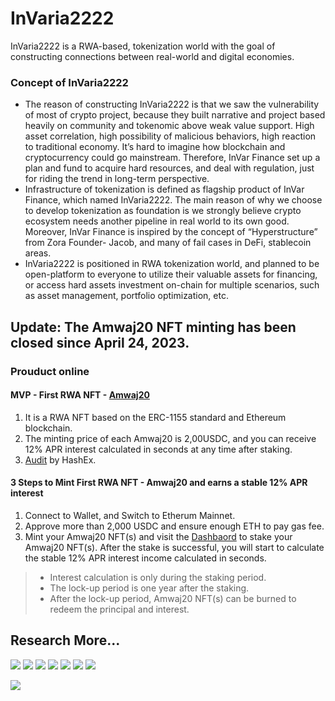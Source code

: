 # InVaria2222
InVaria2222 is a RWA-based, tokenization world with the goal of constructing connections between real-world and digital economies. 


### Concept of InVaria2222 
- The reason of constructing InVaria2222 is that we saw the vulnerability of most of crypto project, because they built narrative and project based heavily on community and tokenomic above weak value support. High asset correlation, high possibility of malicious behaviors, high reaction to traditional economy. It’s hard to imagine how blockchain and cryptocurrency could go mainstream. Therefore, InVar Finance set up a plan and fund to acquire hard resources, and deal with regulation, just for riding the trend in long-term perspective. 
- Infrastructure of tokenization is defined as flagship product of InVar Finance, which named InVaria2222. The main reason of why we choose to develop tokenization as foundation is we strongly believe crypto ecosystem needs another pipeline in real world to its own good. Moreover, InVar Finance is inspired by the concept of “Hyperstructure” from Zora Founder- Jacob, and many of fail cases in DeFi, stablecoin areas.
- InVaria2222 is positioned in RWA tokenization world, and planned to be open-platform to everyone to utilize their valuable assets for financing, or access hard assets investment on-chain for multiple scenarios, such as asset management, portfolio optimization, etc.


## Update: The Amwaj20 NFT minting has been closed since April 24, 2023.

### Prouduct online 
#### MVP - First RWA NFT - [Amwaj20](https://app.invar.finance/tw/propertyinfo)
1. It is a RWA NFT based on the ERC-1155 standard and Ethereum blockchain. 
2. The minting price of each Amwaj20 is 2,00USDC, and you can receive 12% APR interest calculated in seconds at any time after staking.
3. [Audit](https://github.com/HashEx/public_audits/blob/master/InVaria2222/InVaria2222.pdf) by HashEx.


#### 3 Steps to Mint First RWA NFT -  Amwaj20 and earns a stable 12% APR interest
1. Connect to Wallet, and Switch to Etherum Mainnet.
2. Approve more than 2,000 USDC and ensure enough ETH to pay gas fee.
3. Mint your Amwaj20 NFT(s) and visit the [Dashbaord](https://app.invar.finance/dashboard) to stake your Amwaj20 NFT(s). After the stake is successful, you will start to calculate the stable 12% APR interest income calculated in seconds.
> - Interest calculation is only during the staking period. 
> - The lock-up period is one year after the staking.
> - After the lock-up period, Amwaj20 NFT(s) can be burned to redeem the principal and interest.





## Research More...
[<img src="https://img.shields.io/badge/INVAR FINANCE-6D8299?style=for-the-badge&logo=&logoColor=white">](https://invar.finance/)
[<img src="https://img.shields.io/badge/INVARIA2222-CAB8FF?style=for-the-badge&logo=&logoColor=white">](https://app.invar.finance/invaria2222)
[<img src="https://img.shields.io/badge/Twitter-1DA1F2?style=for-the-badge&logo=twitter&logoColor=white">](https://twitter.com/InVarFinance)
[<img src="https://img.shields.io/badge/Discord-5865F2?style=for-the-badge&logo=discord&logoColor=white">](https://discord.com/invite/BrzPWYut4p)
[<img src="https://img.shields.io/badge/YouTube-FF0000?style=for-the-badge&logo=youtube&logoColor=white">](https://www.youtube.com/channel/UCE6nLXvFjITq0IAsXipnkqQ)
[<img src="https://img.shields.io/badge/Medium-12100E?style=for-the-badge&logo=medium&logoColor=white">](https://medium.com/@invar.finance)
[<img src="https://img.shields.io/badge/linktree-39E09B?style=for-the-badge&logo=linktree&logoColor=white">](https://linktr.ee/invarfinance)


[<img src="https://img.shields.io/static/v1?label=All Supported by &message=PivoTerra&color=FBCB0A">](https://pivoterra.notion.site/) 
